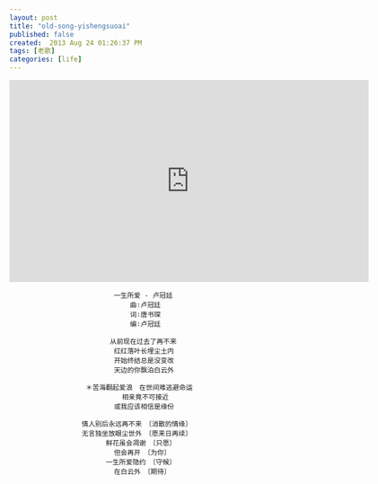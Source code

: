 ```yaml
---
layout: post
title: "old-song-yishengsuoai"
published: false
created:  2013 Aug 24 01:26:37 PM
tags: [老歌]
categories: [life]
---
```


<iframe width="640" height="360" src="http://www.youtube.com/embed/QYUWLOcBTE0?feature=player_detailpage" frameborder="0" allowfullscreen></iframe>

                              一生所爱 - 卢冠廷
                                  曲∶卢冠廷
                                  词∶唐书琛
                                  编∶卢冠廷

                             从前现在过去了再不来
                              红红落叶长埋尘土内
                              开始终结总是没变改
                              天边的你飘泊白云外

                       ＊苦海翻起爱浪　在世间难逃避命运
                                相亲竟不可接近
                              或我应该相信是缘份

                      情人别后永远再不来　〔消散的情缘〕
                      无言独坐放眼尘世外　〔愿来日再续〕
                            鲜花虽会凋谢　〔只愿〕
                              但会再开　〔为你〕
                            一生所爱隐约　〔守候〕
                              在白云外　〔期待〕

